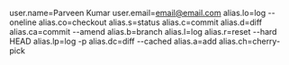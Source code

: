 user.name=Parveen Kumar
user.email=email@email.com
alias.lo=log --oneline
alias.co=checkout
alias.s=status
alias.c=commit
alias.d=diff
alias.ca=commit --amend
alias.b=branch
alias.l=log
alias.r=reset --hard HEAD
alias.lp=log -p
alias.dc=diff --cached
alias.a=add
alias.ch=cherry-pick
